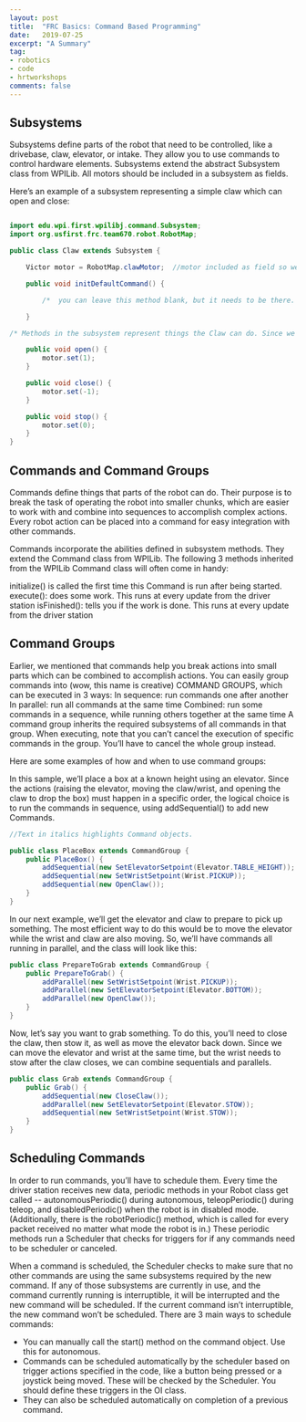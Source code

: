 ```yaml
---
layout: post
title:  "FRC Basics: Command Based Programming"
date:   2019-07-25
excerpt: "A Summary"
tag:
- robotics 
- code
- hrtworkshops
comments: false
---
```



## Subsystems

Subsystems define parts of the robot that need to be controlled, like a drivebase, claw, elevator, or intake. They allow you to use commands to control hardware elements. Subsystems extend the abstract Subsystem class from WPILib. 
All motors should be included in a subsystem as fields. 

Here’s an example of a subsystem representing a simple claw which can open and close:

```java

import edu.wpi.first.wpilibj.command.Subsystem;
import org.usfirst.frc.team670.robot.RobotMap;

public class Claw extends Subsystem {

	Victor motor = RobotMap.clawMotor;  //motor included as field so we can control it using its methods

    public void initDefaultCommand() { 

     	/*  you can leave this method blank, but it needs to be there. This is because it is abstract in the superclass Subsystem, which every subsystem extends */ 

    }

/* Methods in the subsystem represent things the Claw can do. Since we have a motor that needs to be controlled, we’ll make calls to the motor’s methods in this subsystem’s methods. Then, when we use a command to control the Claw, it will be able to call the Claw’s methods to operate the motor and move the Claw.*/

    public void open() {
    	motor.set(1);  
    }

    public void close() {
    	motor.set(-1);
    }

    public void stop() {
    	motor.set(0);
    }
}
```


## Commands and Command Groups


Commands define things that parts of the robot can do. Their purpose is to break the task of operating the robot into smaller chunks, which are easier to work with and combine into sequences to accomplish complex actions. Every robot action can be placed into a command for easy integration with other commands.

Commands incorporate the abilities defined in subsystem methods. They extend the Command class from WPILib. The following 3 methods inherited from the WPILib Command class will often come in handy:

initialize() is called the first time this Command is run after being started.
execute(): does some work. This runs at every update from the driver station
isFinished(): tells you if the work is done. This runs at every update from the driver station



## Command Groups


Earlier, we mentioned that commands help you break actions into small parts which can be combined to accomplish actions. You can easily group commands into (wow, this name is creative) COMMAND GROUPS, which can be executed in 3 ways:
In sequence: run commands one after another
In parallel: run all commands at the same time
Combined: run some commands in a sequence, while running others together at the same time
A command group inherits the required subsystems of all commands in that group.
When executing, note that you can’t cancel the execution of specific commands in the group. You’ll have to cancel the whole group instead. 

Here are some examples of how and when to use command groups:

In this sample, we’ll place a box at a known height using an elevator. Since the actions (raising the elevator, moving the claw/wrist, and opening the claw to drop the box)  must happen in a specific order, the logical choice is to run the commands in sequence, using addSequential() to add new Commands.

```java
//Text in italics highlights Command objects.

public class PlaceBox extends CommandGroup {
	public PlaceBox() {
		addSequential(new SetElevatorSetpoint(Elevator.TABLE_HEIGHT));
		addSequential(new SetWristSetpoint(Wrist.PICKUP));
		addSequential(new OpenClaw());
	}
}
```


In our next example, we’ll get the elevator and claw to prepare to pick up something. The most efficient way to do this would be to move the elevator while the wrist and claw are also moving. So, we’ll have commands all running in parallel, and the class will look like this:


```java
public class PrepareToGrab extends CommandGroup {
	public PrepareToGrab() {
		addParallel(new SetWristSetpoint(Wrist.PICKUP));
		addParallel(new SetElevatorSetpoint(Elevator.BOTTOM));
		addParallel(new OpenClaw());
	}
}
```


Now, let’s say you want to grab something. To do this, you’ll need to close the claw, then stow it, as well as move the elevator back down. Since we can move the elevator and wrist at the same time, but the wrist needs to stow after the claw closes, we can combine sequentials and parallels. 


```java
public class Grab extends CommandGroup {
	public Grab() {
		addSequential(new CloseClaw());
		addParallel(new SetElevatorSetpoint(Elevator.STOW));
		addSequential(new SetWristSetpoint(Wrist.STOW));
	}
}
```


## Scheduling Commands


In order to run commands, you’ll have to schedule them. Every time the driver station receives new data, periodic methods in your Robot class get called -- autonomousPeriodic() during autonomous, teleopPeriodic() during teleop, and disabledPeriodic() when the robot is in disabled mode. (Additionally, there is the robotPeriodic() method, which is called for every packet received no matter what mode the robot is in.) These periodic methods run a Scheduler that checks for triggers for if any commands need to be scheduler or canceled. 

When a command is scheduled, the Scheduler checks to make sure that no other commands are using the same subsystems required by the new command. If any of those subsystems are currently in use, and the command currently running is interruptible, it will be interrupted and the new command will be scheduled. If the current command isn’t interruptible, the new command won’t be scheduled. 
There are 3 main ways to schedule commands:
* You can manually call the start() method on the command object. Use this for autonomous.
* Commands can be scheduled automatically by the scheduler based on trigger actions specified in the code, like a button being pressed or a joystick being moved. These will be checked by the Scheduler. You should define these triggers in the OI class.
* They can also be scheduled automatically on completion of a previous command. 




